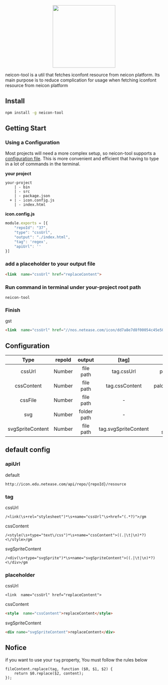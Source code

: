 <div align="center">
  <a href="icon.edu.netease.com" target="_blank">
    <img width="200" heigth="200" src="http://edu-image.nosdn.127.net/c76721ab-86ac-4c59-88c4-5a2468c578a5.png">
  </a>
  <br>
  <p align="left">
    neicon-tool is a util that fetches iconfont resource from neicon platform. Its main purpose is to reduce complication for usage when fetching iconfont resource from neicon platform
  <p>
</div>

## Install

```bash
npm install -g neicon-tool
```

## Getting Start

### Using a Configuration

Most projects will need a more complex setup, so neicon-tool supports a [configuration file](https://github.com/berlin-L/neicon-tool/blob/master/icon.config.example.js). This is more convenient and efficient that having to type in a lot of commands in the terminal.

**your project**

```
your-project
    | - bin
    | - src
    | - package.json
  + | - icon.config.js
    | - index.html
```

**icon.config.js**

```javascript
module.exports = [{
    "repoId": "37",
    "type": "cssUrl",
    "output": "./index.html",
    "tag": 'regex',
    "apiUrl": ''
}]
```

### add a placeholder to your output file

```html
<link  name="cssUrl" href="replaceContent">
```

### Run command in terminal under your-project root path

```text
neicon-tool
```

### Finish
gst

```html
<link  name="cssUrl" href="//nos.netease.com/icon/dd7a8e7d8f00054c45e50c4e6c3778e8.css">
```

## Configuration

|Type|repoId|output|[tag]|[placeholder]|[apiUrl]|
|:--:|:----:|:----:|:--:|:---:|:--:|
|cssUrl|Number|file path|tag.cssUrl|palceholder.cssUrl| apiUrl.default |
|cssContent|Number|file path|tag.cssContent|palceholder.cssContent|apiUrl.default|
|cssFile|Number|file path|-|-|apiUrl.default|
|svg|Number|folder path|-|-|apiUrl.default|
|svgSpriteContent|Number|file path|tag.svgSpriteContent |palceholder. svgSpriteContent |apiUrl.default|

## default config
### apiUrl
default

```
http://icon.edu.netease.com/api/repo/{repoId}/resource
```

### tag
cssUrl

```
/<link(\s+rel="stylesheet")*\s+name="cssUrl"\s+href="(.*?)">/gm
```

cssContent

```
/<style(\s+type="text\/css")*\s+name="cssContent">((.|\t|\n)*?)<\/style>/gm
```
svgSpriteContent

```
/<div(\s+type="svgSprite")*\s+name="svgSpriteContent">((.|\t|\n)*?)<\/div>/gm
```

### placeholder
cssUrl

```
<link  name="cssUrl" href="replaceContent">
```

cssContent

```html
<style  name="cssContent">replaceContent</style>

```

svgSpriteContent

```html
<div name="svgSpriteContent">replaceContent</div>
```

## Nofice
if you want to use your `tag` property, You must follow the rules below

```
fileContent.replace(tag, function ($0, $1, $2) {
    return $0.replace($2, content);
});
```
